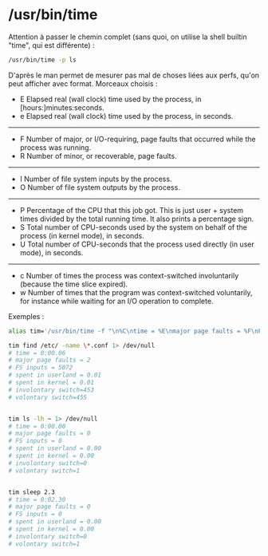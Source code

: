 # /usr/bin/time

Attention à passer le chemin complet (sans quoi, on utilise la shell builtin "time", qui est différente) :

```sh
/usr/bin/time -p ls
```


D'après le man permet de mesurer pas mal de choses liées aux perfs, qu'on peut afficher avec format. Morceaux choisis :

- E      Elapsed real (wall clock) time used by the process, in [hours:]minutes:seconds.
- e      Elapsed real (wall clock) time used by the process, in seconds.
- -----
- F      Number of major, or I/O-requiring, page faults that occurred while the process was running.
- R      Number of minor, or recoverable, page faults.
- -----
- I      Number of file system inputs by the process.
- O      Number of file system outputs by the process.
- -----
- P      Percentage of the CPU that this job got.  This is just user + system times divided by the total running time.  It also prints a percentage sign.
- S      Total number of CPU-seconds used by the system on behalf of the process (in kernel mode), in seconds.
- U      Total number of CPU-seconds that the process used directly (in user mode), in seconds.
- -----
- c      Number of times the process was context-switched involuntarily (because the time slice expired).
- w      Number of times that the program was context-switched voluntarily, for instance while waiting for an I/O operation to complete.


Exemples :

```sh
alias tim='/usr/bin/time -f "\n%C\ntime = %E\nmajor page faults = %F\nFS inputs = %I\nspent in userland = %U\nspent in kernel = %S\ninvolontary switch=%c\nvolontary switch=%w"'

tim find /etc/ -name \*.conf 1> /dev/null
# time = 0:00.06
# major page faults = 2
# FS inputs = 5072
# spent in userland = 0.01
# spent in kernel = 0.01
# involontary switch=453
# volontary switch=455


tim ls -lh ~ 1> /dev/null
# time = 0:00.00
# major page faults = 0
# FS inputs = 0
# spent in userland = 0.00
# spent in kernel = 0.00
# involontary switch=0
# volontary switch=1


tim sleep 2.3
# time = 0:02.30
# major page faults = 0
# FS inputs = 0
# spent in userland = 0.00
# spent in kernel = 0.00
# involontary switch=0
# volontary switch=1
```

